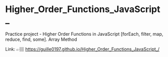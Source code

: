 # Higher_Order_Functions_JavaScript_
Practice project - Higher Order Functions in JavaScript [forEach, filter, map, reduce, find, some]. Array Method

Link: 👉🏽 https://guille0197.github.io/Higher_Order_Functions_JavaScript_/

